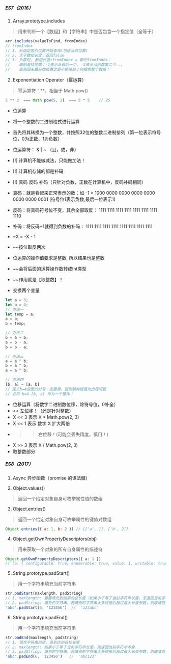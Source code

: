 ##### ES7（2016）

1. Array.prototype.includes
> 用来判断一个【数组】和【字符串】中是否包含一个指定值（全等于）

```javascript
arr.includes(valueToFind, fromIndex)
// fromIndex
// 1. 从指定索引位置开始查询(包括当前位置)
// 2. 大于数组长度：返回false
// 3. 负数时, 数组长度+fromIndex = 新的fromIndex：
//    即倒着找位置：-1表示从最后一个, -2表示从倒数第二个...
//    直到回来最开始位置之后不能往前了则搜索整个数组！
```

2. Exponentiation Operator（幂运算）
> 幂运算符：**，相当于 Math.pow()

```javascript
5 ** 2  === Math.pow(5, 2)  === 5 * 5    // 25
```

* 位运算
* 将一个整数的二进制格式进行运算
* 首先将其转换为一个整数，并按照32位的整数二进制排列（第一位表示符号位，0为正数、1为负数）
* 位运算符： &  |  ~ （且，或，非）
* [!] 计算机不能做减法，只能做加法！
* [!] 计算机存储的都是补码
* [!] 真码 反码 补码（只针对负数，正数在计算机中，反码补码相同）
* 真码：就是看起来正常表示的数：如 -1 > 1000 0000 0000 0000 0000 0000 0000 0001 (符号位1表示负数,最后一位表示1)
* 反码：将真码符号位不变，其余全部取反： 1111 1111 1111 1111 1111 1111 1111 1110
* 补码：将反码+1就得到负数的补码：      1111 1111 1111 1111 1111 1111 1111 1111
* ~X = -X - 1

* ~~按位取反两次
* 位运算的操作值要求是整数, 所以结果也是整数
* ~~会将后面的运算操作数转成Int类型
* ~~作用就是【取整数】！

* 交换两个变量
```javascript
let a = 3;
let b = 4;
// 方法一
let temp = a;
a = b;
b = temp;

// 方法二
b = a + b;
a = b - a;
b = b - a;

// 方法三
a = a ^ b;
b = a ^ b;
a = a ^ b;

// 方法四
[b, a] = [a, b]
// 定义b=4后面的分号一定要用，否则解构赋值为出现问题
// 会将 b=4 [b, a] 作为一个整体！
```

* 位移运算（将数字二进制数位移，除符号位，0补全）
* << 左位移！（还是针对整数）
* X << 3  表示  X * Math.pow(2, 3)
* X << 1  表示  数字 X 扩大两倍
* >> 右位移！(可能会丢失精度，慎用！)
* X >> 3  表示  X / Math.pow(2, 3)
* 取整数部分


##### ES8（2017）

1. Async 异步函数（promise 的语法糖）

2. Object.values()
> 返回一个给定对象自身可枚举属性值的数组

3. Object.entries()
> 返回一个给定对象自身可枚举属性的键值对数组

```javascript
Object.entries({ a: 1, b: 2 }) // [['a', 1], ['b', 2]]
```

4. Object.getOwnPropertyDescriptors(obj)
> 用来获取一个对象的所有自身属性的描述符

```javascript
Object.getOwnPropertyDescriptors({ a: 1 })
// [a: { configurable: true, enumerable: true, value: 1, writable: true }]
```

5. String.prototype.padStart()
> 用一个字符串填充当前字符串

```javascript
str.padStart(maxlength, padString)
// 1. maxlength: 需要填充到结果的总长度（如果小于等于当前字符串长度，怎返回当前字符串而本身）
// 2. padString: 填充的字符串，若填充的字符串太多拼接后超过最大长度参数，则取填充字符串开始位置起
'abc'.padStart(6, '123456')  //  '123abc'
```

6. String.prototype.padEnd()
> 用一个字符串填充当前字符串

```javascript
str.padEnd(maxlength, padString)
// 1. 填充字符串结尾，直到达到目标长度
// 2. maxlength: 如果小于等于当前字符串长度，则返回当前字符串本身
// 3. padString: 填充的字符串，若填充的字符串太多拼接后超过最大长度参数，则取填充字符串开始位置起
'abc'.padEnd(6, '123456')   //  'abc123'
```
